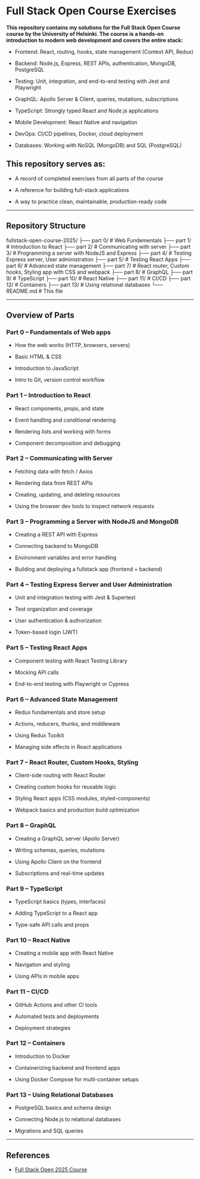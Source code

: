 # Full Stack Open Course Exercises

**This repository contains my solutions for the Full Stack Open Course course by the University of Helsinki. The course is a hands-on introduction to modern web development and covers the entire stack:**

- Frontend: React, routing, hooks, state management (Context API, Redux)

- Backend: Node.js, Express, REST APIs, authentication, MongoDB, PostgreSQL

- Testing: Unit, integration, and end-to-end testing with Jest and Playwright

- GraphQL: Apollo Server & Client, queries, mutations, subscriptions

- TypeScript: Strongly typed React and Node.js applications

- Mobile Development: React Native and navigation

- DevOps: CI/CD pipelines, Docker, cloud deployment

- Databases: Working with NoSQL (MongoDB) and SQL (PostgreSQL)

## This repository serves as:

- A record of completed exercises from all parts of the course

- A reference for building full-stack applications

- A way to practice clean, maintainable, production-ready code

---

## Repository Structure

fullstack-open-course-2025/
├── part 0/ # Web Fundementals
├── part 1/ # Introduction to React
├── part 2/ # Communicating with server
├── part 3/ # Programming a server with NodeJS and Express 
├── part 4/ # Testing Express server, User administration
├── part 5/ # Testing React Apps
├── part 6/ # Advanced state management
├── part 7/ # React router, Custom hooks, Styling app with CSS and webpack
├── part 8/ # GraphQL
├── part 9/ # TypeScript
├── part 10/ # React Native
├── part 11/ # CI/CD
├── part 12/ # Containers
├── part 13/ # Using relational databases
└── README.md # This file

---

## Overview of Parts

### Part 0 – Fundamentals of Web apps

- How the web works (HTTP, browsers, servers)

- Basic HTML & CSS

- Introduction to JavaScript

- Intro to Git, version control workflow

### Part 1 – Introduction to React

- React components, props, and state

- Event handling and conditional rendering

- Rendering lists and working with forms

- Component decomposition and debugging

### Part 2 – Communicating with Server

- Fetching data with fetch / Axios

- Rendering data from REST APIs

- Creating, updating, and deleting resources

- Using the browser dev tools to inspect network requests

### Part 3 – Programming a Server with NodeJS and MongoDB

- Creating a REST API with Express

- Connecting backend to MongoDB

- Environment variables and error handling

- Building and deploying a fullstack app (frontend + backend)

### Part 4 – Testing Express Server and User Administration

- Unit and integration testing with Jest & Supertest

- Test organization and coverage

- User authentication & authorization

- Token-based login (JWT)

### Part 5 – Testing React Apps

- Component testing with React Testing Library

- Mocking API calls

- End-to-end testing with Playwright or Cypress

### Part 6 – Advanced State Management

- Redux fundamentals and store setup

- Actions, reducers, thunks, and middleware

- Using Redux Toolkit

- Managing side effects in React applications

### Part 7 – React Router, Custom Hooks, Styling

- Client-side routing with React Router

- Creating custom hooks for reusable logic

- Styling React apps (CSS modules, styled-components)

- Webpack basics and production build optimization

### Part 8 – GraphQL

- Creating a GraphQL server (Apollo Server)

- Writing schemas, queries, mutations

- Using Apollo Client on the frontend

- Subscriptions and real-time updates

### Part 9 – TypeScript

- TypeScript basics (types, interfaces)

- Adding TypeScript to a React app

- Type-safe API calls and props

### Part 10 – React Native

- Creating a mobile app with React Native

- Navigation and styling

- Using APIs in mobile apps

### Part 11 – CI/CD

- GitHub Actions and other CI tools

- Automated tests and deployments

- Deployment strategies

### Part 12 – Containers

- Introduction to Docker

- Containerizing backend and frontend apps

- Using Docker Compose for multi-container setups

### Part 13 – Using Relational Databases

- PostgreSQL basics and schema design

- Connecting Node.js to relational databases

- Migrations and SQL queries

---

## References

- [Full Stack Open 2025 Course](https://fullstackopen.com/en/)
